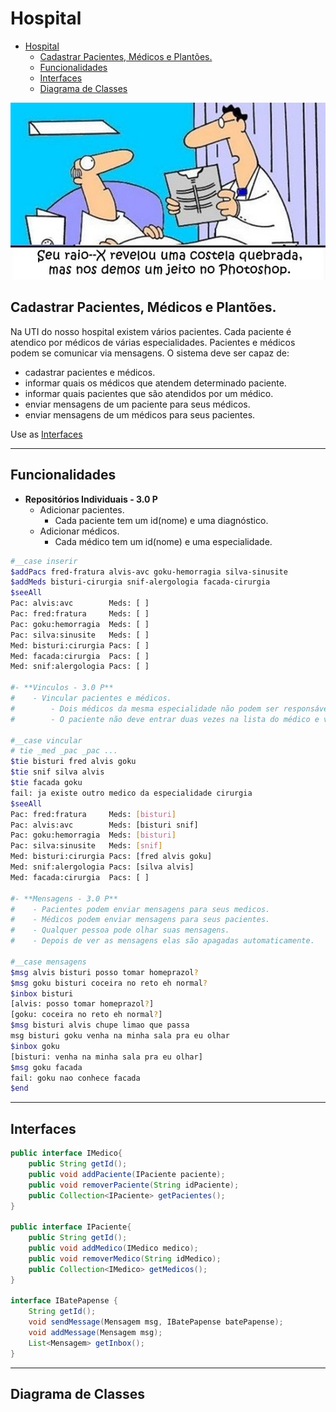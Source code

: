 # Hospital

<!--TOC_BEGIN-->
- [Hospital](#hospital)
  - [Cadastrar Pacientes, Médicos e Plantões.](#cadastrar-pacientes-médicos-e-plantões)
  - [Funcionalidades](#funcionalidades)
  - [Interfaces](#interfaces)
  - [Diagrama de Classes](#diagrama-de-classes)
<!--TOC_END-->

![](figura.jpg)

## Cadastrar Pacientes, Médicos e Plantões.


Na UTI do nosso hospital existem vários pacientes. Cada paciente é atendico por médicos de várias especialidades. Pacientes e médicos podem se comunicar via mensagens. O sistema deve ser capaz de: 

- cadastrar pacientes e médicos.
- informar quais os médicos que atendem determinado paciente.
- informar quais pacientes que são atendidos por um médico.
- enviar mensagens de um paciente para seus médicos.
- enviar mensagens de um médicos para seus pacientes.

Use as [Interfaces](#interfaces)

***
## Funcionalidades

- **Repositórios Individuais - 3.0 P**
    - Adicionar pacientes.
        - Cada paciente tem um id(nome) e uma diagnóstico.
    - Adicionar médicos.
        - Cada médico tem um id(nome) e uma especialidade.


```sh
#__case inserir
$addPacs fred-fratura alvis-avc goku-hemorragia silva-sinusite
$addMeds bisturi-cirurgia snif-alergologia facada-cirurgia
$seeAll
Pac: alvis:avc        Meds: [ ]
Pac: fred:fratura     Meds: [ ]
Pac: goku:hemorragia  Meds: [ ]
Pac: silva:sinusite   Meds: [ ]
Med: bisturi:cirurgia Pacs: [ ]
Med: facada:cirurgia  Pacs: [ ]
Med: snif:alergologia Pacs: [ ]

#- **Vinculos - 3.0 P**
#    - Vincular pacientes e médicos.
#        - Dois médicos da mesma especialidade não podem ser responsáveis pelo mesmo paciente.
#        - O paciente não deve entrar duas vezes na lista do médico e vice-versa.

#__case vincular
# tie _med _pac _pac ...
$tie bisturi fred alvis goku
$tie snif silva alvis
$tie facada goku
fail: ja existe outro medico da especialidade cirurgia
$seeAll
Pac: fred:fratura     Meds: [bisturi]
Pac: alvis:avc        Meds: [bisturi snif]
Pac: goku:hemorragia  Meds: [bisturi]
Pac: silva:sinusite   Meds: [snif]
Med: bisturi:cirurgia Pacs: [fred alvis goku]
Med: snif:alergologia Pacs: [silva alvis]
Med: facada:cirurgia  Pacs: [ ]

#- **Mensagens - 3.0 P**
#    - Pacientes podem enviar mensagens para seus medicos.
#    - Médicos podem enviar mensagens para seus pacientes.
#    - Qualquer pessoa pode olhar suas mensagens.
#    - Depois de ver as mensagens elas são apagadas automaticamente.

#__case mensagens
$msg alvis bisturi posso tomar homeprazol?
$msg goku bisturi coceira no reto eh normal?
$inbox bisturi
[alvis: posso tomar homeprazol?]
[goku: coceira no reto eh normal?]
$msg bisturi alvis chupe limao que passa
msg bisturi goku venha na minha sala pra eu olhar
$inbox goku
[bisturi: venha na minha sala pra eu olhar]
$msg goku facada
fail: goku nao conhece facada
$end
```
---
## Interfaces
```java
public interface IMedico{
	public String getId();
	public void addPaciente(IPaciente paciente);
	public void removerPaciente(String idPaciente);
	public Collection<IPaciente> getPacientes();
}

public interface IPaciente{
	public String getId();
	public void addMedico(IMedico medico);
	public void removerMedico(String idMedico);
	public Collection<IMedico> getMedicos();
}

interface IBatePapense {
	String getId();
	void sendMessage(Mensagem msg, IBatePapense batePapense);
	void addMessage(Mensagem msg);
	List<Mensagem> getInbox();
}
```
---
## Diagrama de Classes

